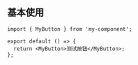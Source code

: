 ## 基本使用

```tsx | react
import { MyButton } from 'my-component';

export default () => {
  return <MyButton>测试按钮</MyButton>;
};
```
